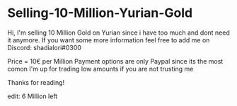 # Selling-10-Million-Yurian-Gold
Hi, I'm selling 10 Million Gold on Yurian since i have too much and dont need it anymore. 
If you want some more information feel free to add me on Discord: shadialori#0300

Price = 10€ per Million
Payment options are only Paypal since its the most comon
I'm up for trading low amounts if you are not trusting me

Thanks for reading!

edit: 6 Million left
